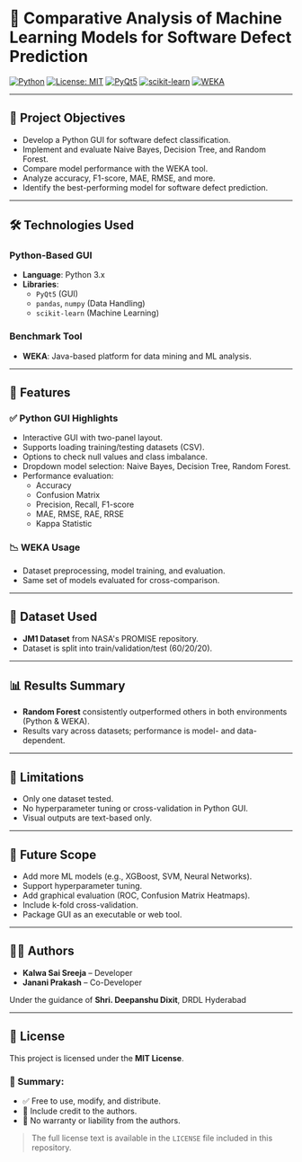 
# 🧠 Comparative Analysis of Machine Learning Models for Software Defect Prediction

[![Python](https://img.shields.io/badge/Python-3.8+-blue.svg)](https://www.python.org/)
[![License: MIT](https://img.shields.io/badge/License-MIT-yellow.svg)](https://opensource.org/licenses/MIT)
[![PyQt5](https://img.shields.io/badge/GUI-PyQt5-green.svg)](https://pypi.org/project/PyQt5/)
[![scikit-learn](https://img.shields.io/badge/ML-sklearn-orange.svg)](https://scikit-learn.org/)
[![WEKA](https://img.shields.io/badge/Tool-WEKA-red.svg)](https://www.cs.waikato.ac.nz/ml/weka/)

---

## 📌 Project Objectives

- Develop a Python GUI for software defect classification.
- Implement and evaluate Naive Bayes, Decision Tree, and Random Forest.
- Compare model performance with the WEKA tool.
- Analyze accuracy, F1-score, MAE, RMSE, and more.
- Identify the best-performing model for software defect prediction.

---

## 🛠️ Technologies Used

### Python-Based GUI
- **Language**: Python 3.x
- **Libraries**: 
  - `PyQt5` (GUI)
  - `pandas`, `numpy` (Data Handling)
  - `scikit-learn` (Machine Learning)

### Benchmark Tool
- **WEKA**: Java-based platform for data mining and ML analysis.

---

## 📁 Features

### ✅ Python GUI Highlights
- Interactive GUI with two-panel layout.
- Supports loading training/testing datasets (CSV).
- Options to check null values and class imbalance.
- Dropdown model selection: Naive Bayes, Decision Tree, Random Forest.
- Performance evaluation:
  - Accuracy
  - Confusion Matrix
  - Precision, Recall, F1-score
  - MAE, RMSE, RAE, RRSE
  - Kappa Statistic

### 📉 WEKA Usage
- Dataset preprocessing, model training, and evaluation.
- Same set of models evaluated for cross-comparison.

---

## 🧪 Dataset Used

- **JM1 Dataset** from NASA's PROMISE repository.
- Dataset is split into train/validation/test (60/20/20).

---

## 📊 Results Summary

- **Random Forest** consistently outperformed others in both environments (Python & WEKA).
- Results vary across datasets; performance is model- and data-dependent.

---

## 🚧 Limitations

- Only one dataset tested.
- No hyperparameter tuning or cross-validation in Python GUI.
- Visual outputs are text-based only.

---

## 🔮 Future Scope

- Add more ML models (e.g., XGBoost, SVM, Neural Networks).
- Support hyperparameter tuning.
- Add graphical evaluation (ROC, Confusion Matrix Heatmaps).
- Include k-fold cross-validation.
- Package GUI as an executable or web tool.

---

## 👨‍💻 Authors

- **Kalwa Sai Sreeja** – Developer
- **Janani Prakash** – Co-Developer

Under the guidance of **Shri. Deepanshu Dixit**, DRDL Hyderabad

---

## 📄 License

This project is licensed under the **MIT License**.

### 📘 Summary:
- ✅ Free to use, modify, and distribute.
- 🔗 Include credit to the authors.
- 🚫 No warranty or liability from the authors.

> The full license text is available in the `LICENSE` file included in this repository.

